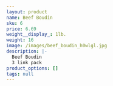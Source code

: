 ```yaml
---
layout: product
name: Beef Boudin
sku: 6
price: 6.69
weight__display_: 1lb.
weight: 16
image: /images/beef_boudin_h0wlgl.jpg
description: |-
  Beef Boudin
  3 link pack 
product_options: []
tags: null
---
```

